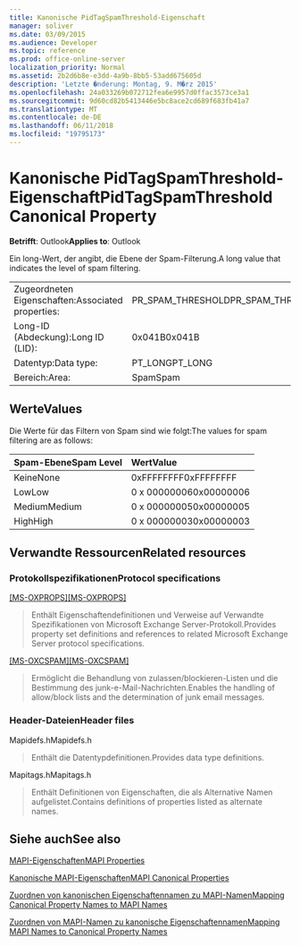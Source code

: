 ```yaml
---
title: Kanonische PidTagSpamThreshold-Eigenschaft
manager: soliver
ms.date: 03/09/2015
ms.audience: Developer
ms.topic: reference
ms.prod: office-online-server
localization_priority: Normal
ms.assetid: 2b2d6b8e-e3dd-4a9b-8bb5-53add675605d
description: 'Letzte �nderung: Montag, 9. M�rz 2015'
ms.openlocfilehash: 24a033269b072712fea6e9957d0ffac3573ce3a1
ms.sourcegitcommit: 9d60cd82b5413446e5bc8ace2cd689f683fb41a7
ms.translationtype: MT
ms.contentlocale: de-DE
ms.lasthandoff: 06/11/2018
ms.locfileid: "19795173"
---
```

# <a name="pidtagspamthreshold-canonical-property"></a><span data-ttu-id="d447b-103">Kanonische PidTagSpamThreshold-Eigenschaft</span><span class="sxs-lookup"><span data-stu-id="d447b-103">PidTagSpamThreshold Canonical Property</span></span>

  
  
<span data-ttu-id="d447b-104">**Betrifft**: Outlook</span><span class="sxs-lookup"><span data-stu-id="d447b-104">**Applies to**: Outlook</span></span> 
  
<span data-ttu-id="d447b-105">Ein long-Wert, der angibt, die Ebene der Spam-Filterung.</span><span class="sxs-lookup"><span data-stu-id="d447b-105">A long value that indicates the level of spam filtering.</span></span>
  
|||
|:-----|:-----|
|<span data-ttu-id="d447b-106">Zugeordneten Eigenschaften:</span><span class="sxs-lookup"><span data-stu-id="d447b-106">Associated properties:</span></span>  <br/> |<span data-ttu-id="d447b-107">PR_SPAM_THRESHOLD</span><span class="sxs-lookup"><span data-stu-id="d447b-107">PR_SPAM_THRESHOLD</span></span>  <br/> |
|<span data-ttu-id="d447b-108">Long-ID (Abdeckung):</span><span class="sxs-lookup"><span data-stu-id="d447b-108">Long ID (LID):</span></span>  <br/> | <span data-ttu-id="d447b-109">0x041B</span><span class="sxs-lookup"><span data-stu-id="d447b-109">0x041B</span></span>  <br/> |
|<span data-ttu-id="d447b-110">Datentyp:</span><span class="sxs-lookup"><span data-stu-id="d447b-110">Data type:</span></span>  <br/> |<span data-ttu-id="d447b-111">PT_LONG</span><span class="sxs-lookup"><span data-stu-id="d447b-111">PT_LONG</span></span>  <br/> |
|<span data-ttu-id="d447b-112">Bereich:</span><span class="sxs-lookup"><span data-stu-id="d447b-112">Area:</span></span>  <br/> |<span data-ttu-id="d447b-113">Spam</span><span class="sxs-lookup"><span data-stu-id="d447b-113">Spam</span></span>  <br/> |
   
## <a name="values"></a><span data-ttu-id="d447b-114">Werte</span><span class="sxs-lookup"><span data-stu-id="d447b-114">Values</span></span>

<span data-ttu-id="d447b-115">Die Werte für das Filtern von Spam sind wie folgt:</span><span class="sxs-lookup"><span data-stu-id="d447b-115">The values for spam filtering are as follows:</span></span>
  
|<span data-ttu-id="d447b-116">**Spam-Ebene**</span><span class="sxs-lookup"><span data-stu-id="d447b-116">**Spam Level**</span></span>|<span data-ttu-id="d447b-117">**Wert**</span><span class="sxs-lookup"><span data-stu-id="d447b-117">**Value**</span></span>|
|:-----|:-----|
|<span data-ttu-id="d447b-118">Keine</span><span class="sxs-lookup"><span data-stu-id="d447b-118">None</span></span>  <br/> |<span data-ttu-id="d447b-119">0xFFFFFFFF</span><span class="sxs-lookup"><span data-stu-id="d447b-119">0xFFFFFFFF</span></span>  <br/> |
|<span data-ttu-id="d447b-120">Low</span><span class="sxs-lookup"><span data-stu-id="d447b-120">Low</span></span>  <br/> |<span data-ttu-id="d447b-121">0 x 00000006</span><span class="sxs-lookup"><span data-stu-id="d447b-121">0x00000006</span></span>  <br/> |
|<span data-ttu-id="d447b-122">Medium</span><span class="sxs-lookup"><span data-stu-id="d447b-122">Medium</span></span>  <br/> |<span data-ttu-id="d447b-123">0 x 00000005</span><span class="sxs-lookup"><span data-stu-id="d447b-123">0x00000005</span></span>  <br/> |
|<span data-ttu-id="d447b-124">High</span><span class="sxs-lookup"><span data-stu-id="d447b-124">High</span></span>  <br/> |<span data-ttu-id="d447b-125">0 x 00000003</span><span class="sxs-lookup"><span data-stu-id="d447b-125">0x00000003</span></span>  <br/> |
   
## <a name="related-resources"></a><span data-ttu-id="d447b-126">Verwandte Ressourcen</span><span class="sxs-lookup"><span data-stu-id="d447b-126">Related resources</span></span>

### <a name="protocol-specifications"></a><span data-ttu-id="d447b-127">Protokollspezifikationen</span><span class="sxs-lookup"><span data-stu-id="d447b-127">Protocol specifications</span></span>

<span data-ttu-id="d447b-128">[[MS-OXPROPS]](http://msdn.microsoft.com/library/f6ab1613-aefe-447d-a49c-18217230b148%28Office.15%29.aspx)</span><span class="sxs-lookup"><span data-stu-id="d447b-128">[[MS-OXPROPS]](http://msdn.microsoft.com/library/f6ab1613-aefe-447d-a49c-18217230b148%28Office.15%29.aspx)</span></span>
  
> <span data-ttu-id="d447b-129">Enthält Eigenschaftendefinitionen und Verweise auf Verwandte Spezifikationen von Microsoft Exchange Server-Protokoll.</span><span class="sxs-lookup"><span data-stu-id="d447b-129">Provides property set definitions and references to related Microsoft Exchange Server protocol specifications.</span></span>
    
<span data-ttu-id="d447b-130">[[MS-OXCSPAM]](http://msdn.microsoft.com/library/522f8587-4aed-4cd6-831b-40bd87862189%28Office.15%29.aspx)</span><span class="sxs-lookup"><span data-stu-id="d447b-130">[[MS-OXCSPAM]](http://msdn.microsoft.com/library/522f8587-4aed-4cd6-831b-40bd87862189%28Office.15%29.aspx)</span></span>
  
> <span data-ttu-id="d447b-131">Ermöglicht die Behandlung von zulassen/blockieren-Listen und die Bestimmung des junk-e-Mail-Nachrichten.</span><span class="sxs-lookup"><span data-stu-id="d447b-131">Enables the handling of allow/block lists and the determination of junk email messages.</span></span>
    
### <a name="header-files"></a><span data-ttu-id="d447b-132">Header-Dateien</span><span class="sxs-lookup"><span data-stu-id="d447b-132">Header files</span></span>

<span data-ttu-id="d447b-133">Mapidefs.h</span><span class="sxs-lookup"><span data-stu-id="d447b-133">Mapidefs.h</span></span>
  
> <span data-ttu-id="d447b-134">Enthält die Datentypdefinitionen.</span><span class="sxs-lookup"><span data-stu-id="d447b-134">Provides data type definitions.</span></span>
    
<span data-ttu-id="d447b-135">Mapitags.h</span><span class="sxs-lookup"><span data-stu-id="d447b-135">Mapitags.h</span></span>
  
> <span data-ttu-id="d447b-136">Enthält Definitionen von Eigenschaften, die als Alternative Namen aufgelistet.</span><span class="sxs-lookup"><span data-stu-id="d447b-136">Contains definitions of properties listed as alternate names.</span></span>
    
## <a name="see-also"></a><span data-ttu-id="d447b-137">Siehe auch</span><span class="sxs-lookup"><span data-stu-id="d447b-137">See also</span></span>



[<span data-ttu-id="d447b-138">MAPI-Eigenschaften</span><span class="sxs-lookup"><span data-stu-id="d447b-138">MAPI Properties</span></span>](mapi-properties.md)
  
[<span data-ttu-id="d447b-139">Kanonische MAPI-Eigenschaften</span><span class="sxs-lookup"><span data-stu-id="d447b-139">MAPI Canonical Properties</span></span>](mapi-canonical-properties.md)
  
[<span data-ttu-id="d447b-140">Zuordnen von kanonischen Eigenschaftennamen zu MAPI-Namen</span><span class="sxs-lookup"><span data-stu-id="d447b-140">Mapping Canonical Property Names to MAPI Names</span></span>](mapping-canonical-property-names-to-mapi-names.md)
  
[<span data-ttu-id="d447b-141">Zuordnen von MAPI-Namen zu kanonische Eigenschaftennamen</span><span class="sxs-lookup"><span data-stu-id="d447b-141">Mapping MAPI Names to Canonical Property Names</span></span>](mapping-mapi-names-to-canonical-property-names.md)

